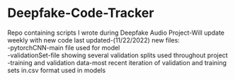 # Deepfake-Code-Tracker
Repo containing scripts I wrote during Deepfake Audio Project-Will update weekly with new code 
last updated-(11/22/2022)
new files:<br />
-pytorchCNN-main file used for model<br />
-validationSet-file showing several validation splits used throughout project<br />
-training and validation data-most recent iteration of validation and training sets in.csv format used in models<br />
